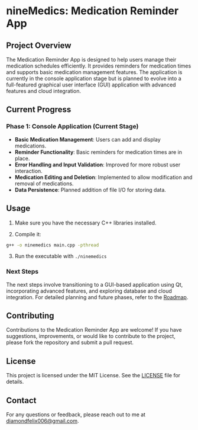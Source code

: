# nineMedics: Medication Reminder App

## Project Overview

The Medication Reminder App is designed to help users manage their medication schedules efficiently. It provides reminders for medication times and supports basic medication management features. The application is currently in the console application stage but is planned to evolve into a full-featured graphical user interface (GUI) application with advanced features and cloud integration.

## Current Progress

### Phase 1: Console Application (Current Stage)
- **Basic Medication Management**: Users can add and display medications.
- **Reminder Functionality**: Basic reminders for medication times are in place.
- **Error Handling and Input Validation**: Improved for more robust user interaction.
- **Medication Editing and Deletion**: Implemented to allow modification and removal of medications.
- **Data Persistence**: Planned addition of file I/O for storing data.

## Usage

1. Make sure you have the necessary C++ libraries installed.

2. Compile it:
```bash
g++ -o ninemedics main.cpp -pthread     
```

3. Run the executable with `./ninemedics`


### Next Steps

The next steps involve transitioning to a GUI-based application using Qt, incorporating advanced features, and exploring database and cloud integration. For detailed planning and future phases, refer to the [Roadmap](roadmap.md).

## Contributing

Contributions to the Medication Reminder App are welcome! If you have suggestions, improvements, or would like to contribute to the project, please fork the repository and submit a pull request.

## License

This project is licensed under the MIT License. See the [LICENSE](LICENSE) file for details.

## Contact

For any questions or feedback, please reach out to me at [diamondfelix006@gmail.com](mailto:diamondfelix006@gmail.com).
